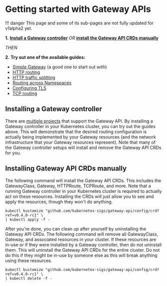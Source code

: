 # Getting started with Gateway APIs

!!! danger
    This page and some of its sub-pages are not fully updated for v1alpha2 yet.

**1.**  **[Install a Gateway controller](#installing-a-gateway-controller)**
 _OR_  **[install the Gateway API CRDs manually](#installing-gateway-api-crds-manually)**

_THEN_

**2.**   **Try out one of the available guides:**

- [Simple Gateway](/v1alpha2/guides/simple-gateway) (a good one to start out with)
- [HTTP routing](/v1alpha2/guides/http-routing)
- [HTTP traffic splitting](/v1alpha2/guides/traffic-splitting)
- [Routing across Namespaces](/v1alpha2/guides/multiple-ns)
- [Configuring TLS](/v1alpha2/guides/tls)
- [TCP routing](/v1alpha2/guides/tcp)

## Installing a Gateway controller

There are [multiple projects](/references/implementations) that support the
Gateway API. By installing a Gateway controller in your Kubernetes cluster,
you can try out the guides above. This will demonstrate that the desired routing
configuration is actually being implemented by your Gateway resources (and the
network infrastructure that your Gateway resources represent). Note that many
of the Gateway controller setups will install and remove the Gateway API CRDs
for you.

## Installing Gateway API CRDs manually

The following command will install the Gateway API CRDs. This includes the
GatewayClass, Gateway, HTTPRoute, TCPRoute, and more. Note that a running
Gateway controller in your Kubernetes cluster is required to actually act on
these resources. Installing the CRDs will just allow you to see and apply the
resources, though they won't do anything.

```
kubectl kustomize "github.com/kubernetes-sigs/gateway-api/config/crd?ref=v0.4.0-rc1" \
| kubectl apply -f -
```

After you're done, you can clean up after yourself by uninstalling the
Gateway API CRDs. The following command will remove all GatewayClass, Gateway,
and associated resources in your cluster. If these resources are in-use or
if they were installed by a Gateway controller, then do not uninstall them.
This will uninstall the Gateway API CRDs for the entire cluster. Do not do
this if they might be in-use by someone else as this will break anything using
these resources.


```
kubectl kustomize "github.com/kubernetes-sigs/gateway-api/config/crd?ref=v0.4.0-rc1" \
| kubectl delete -f -
```


